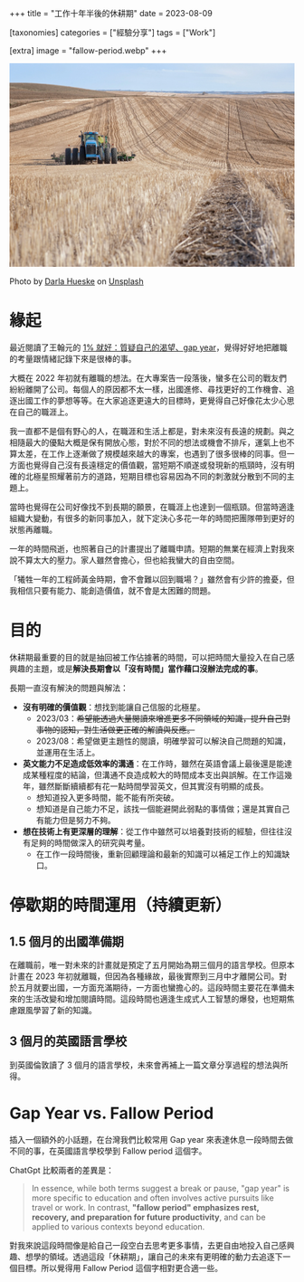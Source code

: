 +++
title = "工作十年半後的休耕期"
date = 2023-08-09

[taxonomies]
categories = ["經驗分享"]
tags = ["Work"]

[extra]
image = "fallow-period.webp"
+++

![](fallow-period.webp)
<p class="image-caption">Photo by <a href="https://unsplash.com/@dhueske?utm_source=unsplash&utm_medium=referral&utm_content=creditCopyText">Darla Hueske</a> on <a href="https://unsplash.com/photos/ocjO6ibpvFE?utm_source=unsplash&utm_medium=referral&utm_content=creditCopyText">Unsplash</a></p>

# 緣起

最近閱讀了王翰元的 [1% 就好：質疑自己的渴望、gap year](https://hyuanverse.substack.com/p/1gap-year)，覺得好好地把離職的考量跟情緒記錄下來是很棒的事。

大概在 2022 年初就有離職的想法。在大專案告一段落後，蠻多在公司的戰友們紛紛離開了公司。每個人的原因都不太一樣，出國進修、尋找更好的工作機會、追逐出國工作的夢想等等。在大家追逐更遠大的目標時，更覺得自己好像花太少心思在自己的職涯上。

我一直都不是個有野心的人，在職涯和生活上都是，對未來沒有長遠的規劃。與之相隨最大的優點大概是保有開放心態，對於不同的想法或機會不排斥，運氣上也不算太差，在工作上逐漸做了規模越來越大的專案，也遇到了很多很棒的同事。但一方面也覺得自己沒有長遠穩定的價值觀，當短期不順遂或發現新的瓶頸時，沒有明確的北極星照耀著前方的道路，短期目標也容易因為不同的刺激就分散到不同的主題上。

當時也覺得在公司好像找不到長期的願景，在職涯上也達到一個瓶頸。但當時適逢組織大變動，有很多的新同事加入，就下定決心多花一年的時間把團隊帶到更好的狀態再離職。

一年的時間飛逝，也照著自己的計畫提出了離職申請。短期的無業在經濟上對我來說不算太大的壓力。家人雖然會擔心，但也給我蠻大的自由空間。

「犧牲一年的工程師黃金時期，會不會難以回到職場？」雖然會有少許的擔憂，但我相信只要有能力、能創造價值，就不會是太困難的問題。

<!-- more -->

# 目的

休耕期最重要的目的就是抽回被工作佔據著的時間，可以把時間大量投入在自己感興趣的主題，或是**解決長期會以「沒有時間」當作藉口沒辦法完成的事**。

長期一直沒有解決的問題與解法：
* **沒有明確的價值觀**：想找到能讓自己信服的北極星。
  * 2023/03：~~希望能透過大量閱讀來增進更多不同領域的知識，提升自己對事物的認知，對生活做更正確的解讀與反應。~~
  * 2023/08：希望做更主題性的閱讀，明確學習可以解決自己問題的知識，並運用在生活上。
* **英文能力不足造成低效率的溝通**：在工作時，雖然在英語會議上最後還是能達成某種程度的結論，但溝通不良造成較大的時間成本支出與誤解。在工作這幾年，雖然斷斷續續都有花一點時間學習英文，但其實沒有明顯的成長。
  * 想知道投入更多時間，能不能有所突破。
  * 想知道是自己能力不足，該找一個能避開此弱點的事情做；還是其實自己有能力但是努力不夠。
* **想在技術上有更深層的理解**：從工作中雖然可以培養對技術的經驗，但往往沒有足夠的時間做深入的研究與考量。
  * 在工作一段時間後，重新回顧理論和最新的知識可以補足工作上的知識缺口。

# 停歇期的時間運用（持續更新）

## 1.5 個月的出國準備期

在離職前，唯一對未來的計畫就是預定了五月開始為期三個月的語言學校。但原本計畫在 2023 年初就離職，但因為各種緣故，最後實際到三月中才離開公司。對於五月就要出國，一方面充滿期待，一方面也蠻擔心的。這段時間主要花在準備未來的生活改變和增加閱讀時間。這段時間也適逢生成式人工智慧的爆發，也短期焦慮跟風學習了新的知識。

## 3 個月的英國語言學校

到英國倫敦讀了 3 個月的語言學校，未來會再補上一篇文章分享過程的想法與所得。

# Gap Year vs. Fallow Period

插入一個額外的小話題，在台灣我們比較常用 Gap year 來表達休息一段時間去做不同的事，在英國語言學校學到 Fallow period 這個字。

ChatGpt 比較兩者的差異是：
> In essence, while both terms suggest a break or pause, "gap year" is more specific to education and often involves active pursuits like travel or work. In contrast, **"fallow period" emphasizes rest, recovery, and preparation for future productivity**, and can be applied to various contexts beyond education.

對我來說這段時間像是給自己一段空白去思考更多事情，去更自由地投入自己感興趣、想學的領域。透過這段「休耕期」，讓自己的未來有更明確的動力去追逐下一個目標。所以覺得用 Fallow Period 這個字相對更合適一些。
